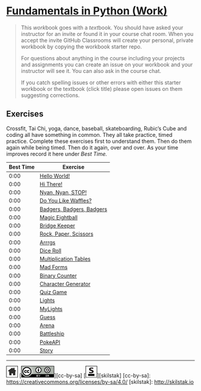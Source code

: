 # [Fundamentals in Python (Work)](http://pyfun.skilstak.io)

>  This *work*book goes with a *text*book. You should have
>  asked your instructor for an invite or found it in your course
>  chat room. When you accept the invite GitHub Classrooms will
>  create your personal, private workbook by copying the workbook
>  starter repo.
> 
>  For questions about anything in the course including your projects
>  and assignments you can create an issue on your workbook and your
>  instructor will see it. You can also ask in the course chat.
> 
>  If you catch spelling issues or other errors with either this 
>  starter workbook or the textbook (click title) please open
>  issues on them suggesting corrections.

## Exercises

Crossfit, Tai Chi, yoga, dance, baseball, skateboarding, Rubic’s
Cube and coding all have something in common. They all take practice,
timed practice. Complete these exercises first to understand them.
Then do them again while being timed. Then do it again, over and
over. As your time improves record it here under *Best Time.*

|  Best Time | Exercise |
| ---------- | -------- |
|    0:00    | [Hello World!](hello) |
|    0:00    | [Hi There!](hi) |
|    0:00    | [Nyan, Nyan, STOP!](nyan) |
|    0:00    | [Do You Like Waffles?](waffles) |
|    0:00    | [Badgers, Badgers, Badgers](badgers) |
|    0:00    | [Magic Eightball](eightball) |
|    0:00    | [Bridge Keeper](bridge) |
|    0:00    | [Rock, Paper, Scissors](rps) |
|    0:00    | [Arrrgs](arrrgs) |
|    0:00    | [Dice Roll](roll) |
|    0:00    | [Multiplication Tables](mtable) |
|    0:00    | [Mad Forms](madforms) |
|    0:00    | [Binary Counter](bincount) |
|    0:00    | [Character Generator](gen) |
|    0:00    | [Quiz Game](quiz) |
|    0:00    | [Lights](lights) |
|    0:00    | [MyLights](lib/mylights.py) |
|    0:00    | [Guess](guess) |
|    0:00    | [Arena](arena) |
|    0:00    | [Battleship](battleship) |
|    0:00    | [PokeAPI](pokeapi) |
|    0:00    | [Story](story) |
 
---
[![home](/.assets/home-bw.png)](/README.md)
[![cc-by-sa](/.assets/cc-by-sa.png)][cc-by-sa]
[![skilstak](/.assets/skilstak-logo-bw.png)][skilstak]
[cc-by-sa]: https://creativecommons.org/licenses/by-sa/4.0/
[skilstak]: http://skilstak.io

